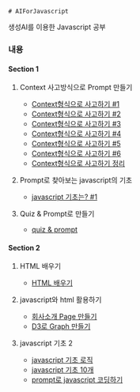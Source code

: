 	# AIForJavascript
생성AI를 이용한 Javascript 공부

### 내용

#### Section 1

1. Context 사고방식으로 Prompt 만들기
	+ [Context형식으로 사고하기 #1](doc/1/1.context/Context_thinking_1.md)
	+ [Context형식으로 사고하기 #2](doc/1/1.context/Context_thinking_2.md)
	+ [Context형식으로 사고하기 #3](doc/1/1.context/Context_thinking_3.md)
	+ [Context형식으로 사고하기 #4](doc/1/1.context/Context_thinking_4.md)
	+ [Context형식으로 사고하기 #5](doc/1/1.context/Context_thinking_5.md)
	+ [Context형식으로 사고하기 #6](doc/1/1.context/Context_thinking_6.md)
	+ [Context형식으로 사고하기 정리](doc/1/1.context/Context_explain.md)

2. Prompt로 찾아보는 javascript의 기초 
	+ [javascript 기초는? #1](doc/1/2.basic/basic.md)

2. Quiz & Prompt로 만들기 
	+ [quiz & prompt ](doc/1/3.quiz/quiz.md)

#### Section 2

1. HTML 배우기
	+ [HTML 배우기](doc/2/1.html/html.md)
	
2. javascript와 html 활용하기   
	+ [회사소개 Page 만들기](doc/2/2.html_javascript/company_html.md)
	+ [D3로 Graph 만들기](doc/2/2.html_javascript/d3.md)
	
3. 	javascript 기초 2 
	+ [javascript 기초 로직](doc/2/3.javascript_advance/javascript_advance.md)
	+ [javascript 기초 10개](doc/2/3.javascript_advance/javascript_grammar_quiz.md)
	+ [prompt로 javascript 코딩하기](doc/2/3.javascript_advance/prompt_with_javascript.md)